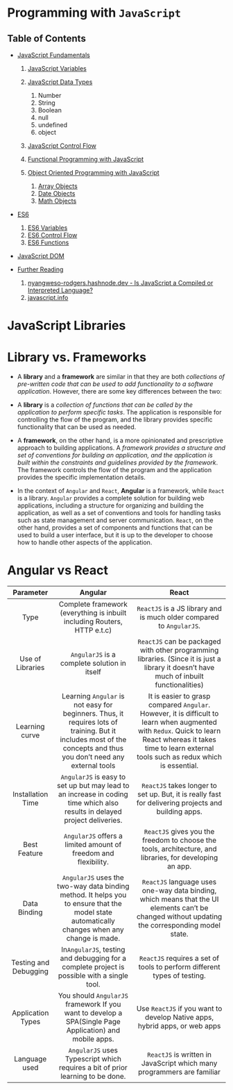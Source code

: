 # Programming with `JavaScript`

## Table of Contents

- [JavaScript Fundamentals](https://github.com/nyangweso-rodgers/JavaScript_Projects/tree/main/JavaScript_Fundamentals)

  1.  [JavaScript Variables](https://github.com/nyangweso-rodgers/Programming-with-JavaScript/tree/main/JavaScript-Fundamentals/JavaScript-Variables)
  2.  [JavaScript Data Types](https://github.com/nyangweso-rodgers/Programming-with-JavaScript/tree/main/JavaScript-Fundamentals/JavaScript-Data-Types)

      1. Number
      2. String
      3. Boolean
      4. null
      5. undefined
      6. object

  3.  [JavaScript Control Flow]()
  4.  [Functional Programming with JavaScript](https://github.com/nyangweso-rodgers/Programming-with-JavaScript/tree/main/JavaScript-Fundamentals/Functional-Programming-in-JS)
  5.  [Object Oriented Programming with JavaScript](https://github.com/nyangweso-rodgers/Programming-with-JavaScript/tree/main/JavaScript-Fundamentals/OOP)
      1. [Array Objects](https://github.com/nyangweso-rodgers/Programming-with-JavaScript/tree/main/JavaScript-Fundamentals/OOP/Array-Objects)
      2. [Date Objects](https://github.com/nyangweso-rodgers/Programming-with-JavaScript/tree/main/JavaScript-Fundamentals/OOP/Date-Objects)
      3. [Math Objects](https://github.com/nyangweso-rodgers/Programming-with-JavaScript/tree/main/JavaScript-Fundamentals/OOP/Math-Objects)

- [ES6](https://github.com/nyangweso-rodgers/Programming-with-JavaScript/tree/main/ES6-Fundamentals)

  1.  [ES6 Variables](https://github.com/nyangweso-rodgers/Programming-with-JavaScript/tree/main/ES6-Fundamentals/ES6-Variables)
  2.  [ES6 Control Flow](https://github.com/nyangweso-rodgers/Programming-with-JavaScript/tree/main/ES6-Fundamentals/ES6-Control-Flow)
  3.  [ES6 Functions](https://github.com/nyangweso-rodgers/Programming-with-JavaScript/tree/main/ES6-Fundamentals/ES6-Functions)

- [JavaScript DOM](https://github.com/nyangweso-rodgers/Programming-with-JavaScript/tree/main/JavaScript-DOM)

- [Further Reading]()
  1.  [nyangweso-rodgers.hashnode.dev - Is JavaScript a Compiled or Interpreted Language?](https://nyangweso-rodgers.hashnode.dev/javascript-series-part-1-is-javascript-a-compiled-or-interpreted-language)
  2.  [javascript.info](https://javascript.info/)

# JavaScript Libraries

# Library vs. Frameworks

- A **library** and a **framework** are similar in that they are both _collections of pre-written code that can be used to add functionality to a software application_. However, there are some key differences between the two:

- A **library** is a _collection of functions that can be called by the application to perform specific tasks_. The application is responsible for controlling the flow of the program, and the library provides specific functionality that can be used as needed.

- A **framework**, on the other hand, is a more opinionated and prescriptive approach to building applications. A _framework provides a structure and set of conventions for building an application, and the application is built within the constraints and guidelines provided by the framework_. The framework controls the flow of the program and the application provides the specific implementation details.

- In the context of `Angular` and `React`, **Angular** is a framework, while `React` is a library. `Angular` provides a complete solution for building web applications, including a structure for organizing and building the application, as well as a set of conventions and tools for handling tasks such as state management and server communication. `React`, on the other hand, provides a set of components and functions that can be used to build a user interface, but it is up to the developer to choose how to handle other aspects of the application.



# Angular vs React

|       Parameter       |                                                                              Angular                                                                              |                                                                                                     React                                                                                                     |
| :-------------------: | :---------------------------------------------------------------------------------------------------------------------------------------------------------------: | :-----------------------------------------------------------------------------------------------------------------------------------------------------------------------------------------------------------: |
|         Type          |                                             Complete framework (everything is inbuilt including Routers, HTTP e.t.c)                                              |                                                                     `ReactJS` is a JS library and is much older compared to `AngularJS`.                                                                      |
|   Use of Libraries    |                                                           `AngularJS` is a complete solution in itself                                                            |                                   `ReactJS` can be packaged with other programming libraries. (Since it is just a library it doesn’t have much of inbuilt functionalities)                                    |
|    Learning curve     | Learning `Angular` is not easy for beginners. Thus, it requires lots of training. But it includes most of the concepts and thus you don’t need any external tools | It is easier to grasp compared `Angular`. However, it is difficult to learn when augmented with `Redux`. Quick to learn React whereas it takes time to learn external tools such as redux which is essential. |
|   Installation Time   |                    `AngularJS` is easy to set up but may lead to an increase in coding time which also results in delayed project deliveries.                     |                                                      `ReactJS` takes longer to set up. But, it is really fast for delivering projects and building apps.                                                      |
|     Best Feature      |                                                  `AngularJS` offers a limited amount of freedom and flexibility.                                                  |                                                   `ReactJS` gives you the freedom to choose the tools, architecture, and libraries, for developing an app.                                                    |
|     Data Binding      |           `AngularJS` uses the two-way data binding method. It helps you to ensure that the model state automatically changes when any change is made.            |                                `ReactJS` language uses one-way data binding, which means that the UI elements can’t be changed without updating the corresponding model state.                                |
| Testing and Debugging |                                    In`AngularJS`, testing and debugging for a complete project is possible with a single tool.                                    |                                                                   `ReactJS` requires a set of tools to perform different types of testing.                                                                    |
|   Application Types   |                              You should `AngularJS` framework If you want to develop a SPA(Single Page Application) and mobile apps.                              |                                                                  Use `ReactJS` if you want to develop Native apps, hybrid apps, or web apps                                                                   |
|     Language used     |                                          `AngularJS` uses Typescript which requires a bit of prior learning to be done.                                           |                                                                    `ReactJS` is written in JavaScript which many programmers are familiar                                                                     |